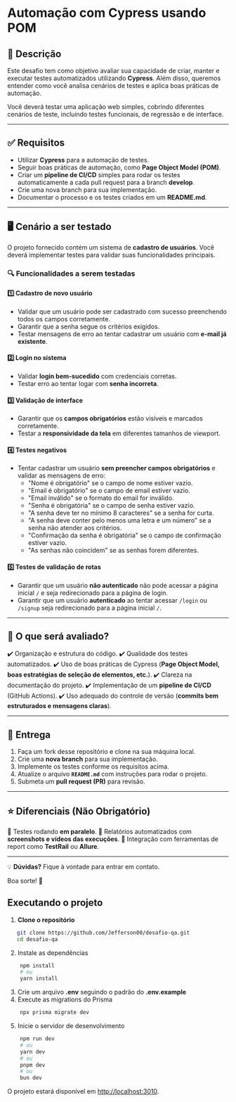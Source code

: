 # Automação com Cypress usando POM

## 📌 Descrição

Este desafio tem como objetivo avaliar sua capacidade de criar, manter e executar testes automatizados utilizando **Cypress**. Além disso, queremos entender como você analisa cenários de testes e aplica boas práticas de automação.

Você deverá testar uma aplicação web simples, cobrindo diferentes cenários de teste, incluindo testes funcionais, de regressão e de interface.

---

## ✅ Requisitos

- Utilizar **Cypress** para a automação de testes.
- Seguir boas práticas de automação, como **Page Object Model (POM)**.
- Criar um **pipeline de CI/CD** simples para rodar os testes automaticamente a cada pull request para a branch **develop**.
- Crie uma nova branch para sua implementação.
- Documentar o processo e os testes criados em um **README.md**.

---

## 🖥️ Cenário a ser testado

O projeto fornecido contém um sistema de **cadastro de usuários**. Você deverá implementar testes para validar suas funcionalidades principais.

### 🔍 Funcionalidades a serem testadas

#### 1️⃣ Cadastro de novo usuário

- Validar que um usuário pode ser cadastrado com sucesso preenchendo todos os campos corretamente.
- Garantir que a senha segue os critérios exigidos.
- Testar mensagens de erro ao tentar cadastrar um usuário com **e-mail já existente**.

#### 2️⃣ Login no sistema

- Validar **login bem-sucedido** com credenciais corretas.
- Testar erro ao tentar logar com **senha incorreta**.

#### 3️⃣ Validação de interface

- Garantir que os **campos obrigatórios** estão visíveis e marcados corretamente.
- Testar a **responsividade da tela** em diferentes tamanhos de viewport.

#### 4️⃣ Testes negativos

- Tentar cadastrar um usuário **sem preencher campos obrigatórios** e validar as mensagens de erro:
  - "Nome é obrigatório" se o campo de nome estiver vazio.
  - "Email é obrigatório" se o campo de email estiver vazio.
  - "Email inválido" se o formato do email for inválido.
  - "Senha é obrigatória" se o campo de senha estiver vazio.
  - "A senha deve ter no mínimo 8 caracteres" se a senha for curta.
  - "A senha deve conter pelo menos uma letra e um número" se a senha não atender aos critérios.
  - "Confirmação da senha é obrigatória" se o campo de confirmação estiver vazio.
  - "As senhas não coincidem" se as senhas forem diferentes.

#### 5️⃣ Testes de validação de rotas

- Garantir que um usuário **não autenticado** não pode acessar a página inicial `/` e seja redirecionado para a página de login.
- Garantir que um usuário **autenticado** ao tentar acessar `/login` ou `/signup` seja redirecionado para a página inicial `/`.

---

## 🎯 O que será avaliado?

✔️ Organização e estrutura do código.
✔️ Qualidade dos testes automatizados.
✔️ Uso de boas práticas de Cypress (**Page Object Model, boas estratégias de seleção de elementos, etc.**).
✔️ Clareza na documentação do projeto.
✔️ Implementação de um **pipeline de CI/CD** (GitHub Actions).
✔️ Uso adequado do controle de versão (**commits bem estruturados e mensagens claras**).

---

## 🚀 Entrega

1. Faça um fork desse repositório e clone na sua máquina local.
2. Crie uma **nova branch** para sua implementação.
3. Implemente os testes conforme os requisitos acima.
4. Atualize o arquivo **`README.md`** com instruções para rodar o projeto.
5. Submeta um **pull request (PR)** para revisão.

---

## ⭐ Diferenciais (Não Obrigatório)

🌟 Testes rodando **em paralelo**.
🌟 Relatórios automatizados com **screenshots e vídeos das execuções**.
🌟 Integração com ferramentas de report como **TestRail** ou **Allure**.

---

💡 **Dúvidas?** Fique à vontade para entrar em contato.

Boa sorte! 🚀

## Executando o projeto

1. **Clone o repositório**

```bash
   git clone https://github.com/Jefferson00/desafio-qa.git
   cd desafio-qa
```

2. Instale as dependências

```bash
    npm install
    # ou
    yarn install
```

3. Crie um arquivo **.env** seguindo o padrão do **.env.example**
4. Execute as migrations do Prisma

```bash
    npx prisma migrate dev
```

5. Inicie o servidor de desenvolvimento

```bash
    npm run dev
    # ou
    yarn dev
    # ou
    pnpm dev
    # ou
    bun dev
```

O projeto estará disponível em [http://localhost:3010](http://localhost:3010).
